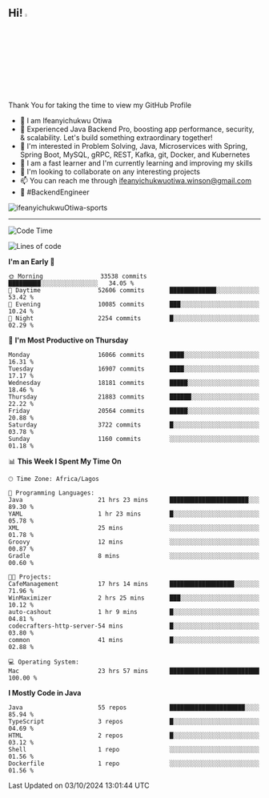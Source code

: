 <!-- BLOG-POST-LIST:START --><!-- BLOG-POST-LIST:END -->

## Hi! <img src="https://media.giphy.com/media/hvRJCLFzcasrR4ia7z/giphy.gif" width="4%"> 

Thank You for taking the time to view my GitHub Profile

- 👋 I am Ifeanyichukwu Otiwa
- 🚀 Experienced Java Backend Pro, boosting app performance, security, & scalability. Let's build something extraordinary together!
- 👀 I'm interested in Problem Solving, Java, Microservices with Spring, Spring Boot, MySQL, gRPC, REST, Kafka, git, Docker, and Kubernetes
- 🌱 I am a fast learner and I'm currently learning and improving my skills
- 💞️ I'm looking to collaborate on any interesting projects
- 📫 You can reach me through ifeanyichukwuotiwa.winson@gmail.com
- 🚀 #BackendEngineer

<p align="left" marginTop="10px"> <img src="https://komarev.com/ghpvc/?username=ifeanyichukwuOtiwa-sports&label=Profile%20views&color=0e75b6&style=for-the-badge" alt="ifeanyichukwuOtiwa-sports" /> </p>

***

<!--START_SECTION:waka-->
![Code Time](http://img.shields.io/badge/Code%20Time-2%2C948%20hrs%2020%20mins-blue)

![Lines of code](https://img.shields.io/badge/From%20Hello%20World%20I%27ve%20Written-24.2%20million%20lines%20of%20code-blue)

**I'm an Early 🐤** 

```text
🌞 Morning                33538 commits       █████████░░░░░░░░░░░░░░░░   34.05 % 
🌆 Daytime                52606 commits       █████████████░░░░░░░░░░░░   53.42 % 
🌃 Evening                10085 commits       ███░░░░░░░░░░░░░░░░░░░░░░   10.24 % 
🌙 Night                  2254 commits        █░░░░░░░░░░░░░░░░░░░░░░░░   02.29 % 
```
📅 **I'm Most Productive on Thursday** 

```text
Monday                   16066 commits       ████░░░░░░░░░░░░░░░░░░░░░   16.31 % 
Tuesday                  16907 commits       ████░░░░░░░░░░░░░░░░░░░░░   17.17 % 
Wednesday                18181 commits       █████░░░░░░░░░░░░░░░░░░░░   18.46 % 
Thursday                 21883 commits       ██████░░░░░░░░░░░░░░░░░░░   22.22 % 
Friday                   20564 commits       █████░░░░░░░░░░░░░░░░░░░░   20.88 % 
Saturday                 3722 commits        █░░░░░░░░░░░░░░░░░░░░░░░░   03.78 % 
Sunday                   1160 commits        ░░░░░░░░░░░░░░░░░░░░░░░░░   01.18 % 
```


📊 **This Week I Spent My Time On** 

```text
🕑︎ Time Zone: Africa/Lagos

💬 Programming Languages: 
Java                     21 hrs 23 mins      ██████████████████████░░░   89.30 % 
YAML                     1 hr 23 mins        █░░░░░░░░░░░░░░░░░░░░░░░░   05.78 % 
XML                      25 mins             ░░░░░░░░░░░░░░░░░░░░░░░░░   01.78 % 
Groovy                   12 mins             ░░░░░░░░░░░░░░░░░░░░░░░░░   00.87 % 
Gradle                   8 mins              ░░░░░░░░░░░░░░░░░░░░░░░░░   00.60 % 

🐱‍💻 Projects: 
CafeManagement           17 hrs 14 mins      ██████████████████░░░░░░░   71.96 % 
WinMaximizer             2 hrs 25 mins       ███░░░░░░░░░░░░░░░░░░░░░░   10.12 % 
auto-cashout             1 hr 9 mins         █░░░░░░░░░░░░░░░░░░░░░░░░   04.81 % 
codecrafters-http-server-54 mins             █░░░░░░░░░░░░░░░░░░░░░░░░   03.80 % 
common                   41 mins             █░░░░░░░░░░░░░░░░░░░░░░░░   02.88 % 

💻 Operating System: 
Mac                      23 hrs 57 mins      █████████████████████████   100.00 % 
```

**I Mostly Code in Java** 

```text
Java                     55 repos            █████████████████████░░░░   85.94 % 
TypeScript               3 repos             █░░░░░░░░░░░░░░░░░░░░░░░░   04.69 % 
HTML                     2 repos             █░░░░░░░░░░░░░░░░░░░░░░░░   03.12 % 
Shell                    1 repo              ░░░░░░░░░░░░░░░░░░░░░░░░░   01.56 % 
Dockerfile               1 repo              ░░░░░░░░░░░░░░░░░░░░░░░░░   01.56 % 
```




 Last Updated on 03/10/2024 13:01:44 UTC
<!--END_SECTION:waka-->

<!--
<p align="center">
![trophy](https://github-profile-trophy.vercel.app/?username=ifeanyichukwuOtiwa-sports&theme=onedark) (https://github.com/ryo-ma/github-profile-trophy)
</p>
-->

<!---
ifeanyi-otiwa/ifeanyi-otiwa is a ✨ special ✨ repository because its `README.md` (this file) appears on your GitHub profile.
You can click the Preview link to take a look at your changes.
--->

